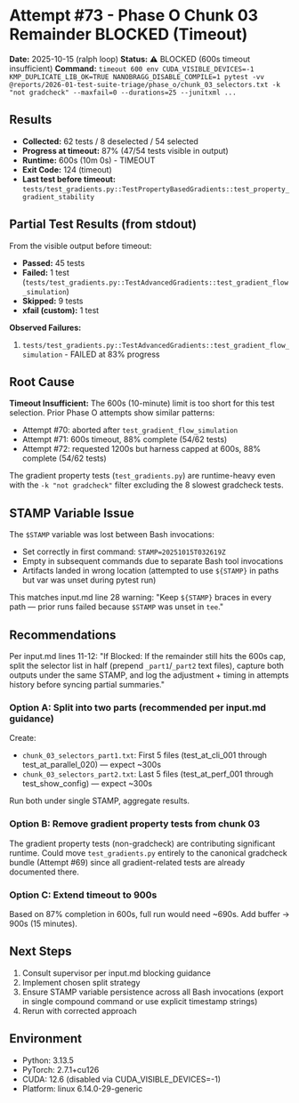 # Attempt #73 - Phase O Chunk 03 Remainder BLOCKED (Timeout)

**Date:** 2025-10-15 (ralph loop)
**Status:** ⚠️ BLOCKED (600s timeout insufficient)
**Command:** `timeout 600 env CUDA_VISIBLE_DEVICES=-1 KMP_DUPLICATE_LIB_OK=TRUE NANOBRAGG_DISABLE_COMPILE=1 pytest -vv @reports/2026-01-test-suite-triage/phase_o/chunk_03_selectors.txt -k "not gradcheck" --maxfail=0 --durations=25 --junitxml ...`

## Results

- **Collected:** 62 tests / 8 deselected / 54 selected
- **Progress at timeout:** 87% (47/54 tests visible in output)
- **Runtime:** 600s (10m 0s) - TIMEOUT
- **Exit Code:** 124 (timeout)
- **Last test before timeout:** `tests/test_gradients.py::TestPropertyBasedGradients::test_property_gradient_stability`

## Partial Test Results (from stdout)

From the visible output before timeout:
- **Passed:** 45 tests
- **Failed:** 1 test (`tests/test_gradients.py::TestAdvancedGradients::test_gradient_flow_simulation`)
- **Skipped:** 9 tests
- **xfail (custom):** 1 test

**Observed Failures:**
1. `tests/test_gradients.py::TestAdvancedGradients::test_gradient_flow_simulation` - FAILED at 83% progress

## Root Cause

**Timeout Insufficient:** The 600s (10-minute) limit is too short for this test selection. Prior Phase O attempts show similar patterns:
- Attempt #70: aborted after `test_gradient_flow_simulation`
- Attempt #71: 600s timeout, 88% complete (54/62 tests)
- Attempt #72: requested 1200s but harness capped at 600s, 88% complete (54/62 tests)

The gradient property tests (`test_gradients.py`) are runtime-heavy even with the `-k "not gradcheck"` filter excluding the 8 slowest gradcheck tests.

## STAMP Variable Issue

The `$STAMP` variable was lost between Bash invocations:
- Set correctly in first command: `STAMP=20251015T032619Z`
- Empty in subsequent commands due to separate Bash tool invocations
- Artifacts landed in wrong location (attempted to use `${STAMP}` in paths but var was unset during pytest run)

This matches input.md line 28 warning: "Keep `${STAMP}` braces in every path — prior runs failed because `$STAMP` was unset in `tee`."

## Recommendations

Per input.md lines 11-12: "If Blocked: If the remainder still hits the 600s cap, split the selector list in half (prepend `_part1`/`_part2` text files), capture both outputs under the same STAMP, and log the adjustment + timing in attempts history before syncing partial summaries."

### Option A: Split into two parts (recommended per input.md guidance)

Create:
- `chunk_03_selectors_part1.txt`: First 5 files (test_at_cli_001 through test_at_parallel_020) — expect ~300s
- `chunk_03_selectors_part2.txt`: Last 5 files (test_at_perf_001 through test_show_config) — expect ~300s

Run both under single STAMP, aggregate results.

### Option B: Remove gradient property tests from chunk 03

The gradient property tests (non-gradcheck) are contributing significant runtime. Could move `test_gradients.py` entirely to the canonical gradcheck bundle (Attempt #69) since all gradient-related tests are already documented there.

### Option C: Extend timeout to 900s

Based on 87% completion in 600s, full run would need ~690s. Add buffer → 900s (15 minutes).

## Next Steps

1. Consult supervisor per input.md blocking guidance
2. Implement chosen split strategy
3. Ensure STAMP variable persistence across all Bash invocations (export in single compound command or use explicit timestamp strings)
4. Rerun with corrected approach

## Environment

- Python: 3.13.5
- PyTorch: 2.7.1+cu126
- CUDA: 12.6 (disabled via CUDA_VISIBLE_DEVICES=-1)
- Platform: linux 6.14.0-29-generic

